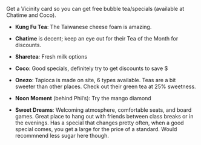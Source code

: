 <!-- TITLE: Bubble Tea -->
<!-- SUBTITLE: Boba? -->

Get a Vicinity card so you can get free bubble tea/specials (available at Chatime and Coco).

* **Kung Fu Tea**: The Taiwanese cheese foam is amazing.

* **Chatime** is decent; keep an eye out for their Tea of the Month for discounts.

* **Sharetea**: Fresh milk options

* **Coco**: Good specials, definitely try to get discounts to save $

* **Onezo**: Tapioca is made on site, 6 types available. Teas are a bit sweeter than other places. Check out their green tea at 25% sweetness.

* **Noon Moment** (behind Phil’s): Try the mango diamond

* **Sweet Dreams**: Welcoming atmosphere, comfortable seats, and board games. Great place to hang out with friends between class breaks or in the evenings. Has a special that changes pretty often, when a good special comes, you get a large for the price of a standard. Would recommnend less sugar here though.